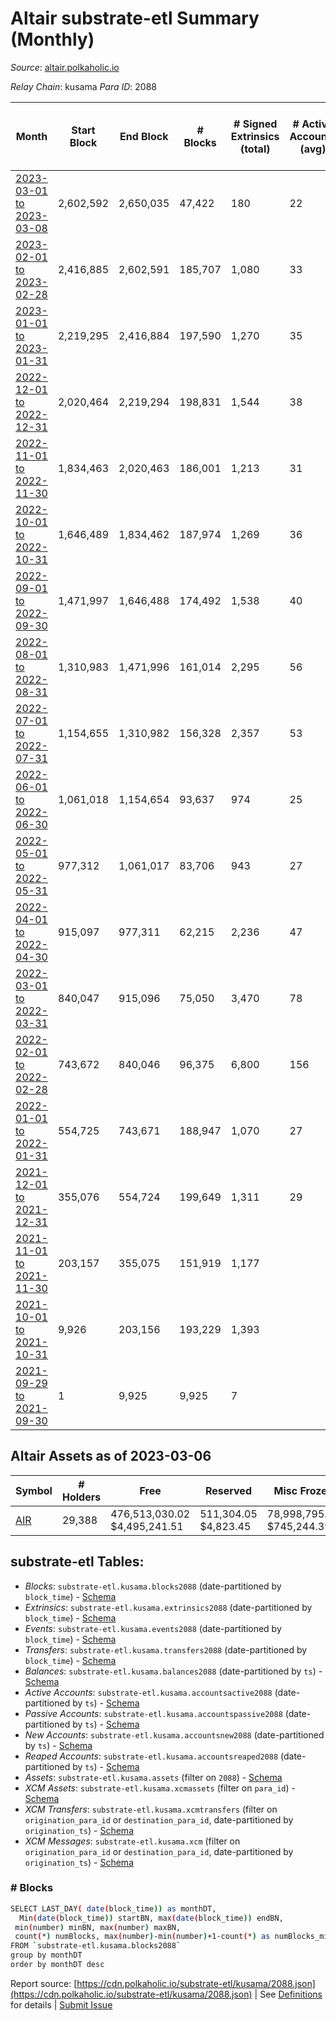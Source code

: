 # Altair substrate-etl Summary (Monthly)

_Source_: [altair.polkaholic.io](https://altair.polkaholic.io)

*Relay Chain*: kusama
*Para ID*: 2088



| Month | Start Block | End Block | # Blocks | # Signed Extrinsics (total) | # Active Accounts (avg) | # Addresses with Balances (max) | Issues |
| ----- | ----------- | --------- | -------- | --------------------------- | ----------------------- | ------------------------------- | ------ |
| [2023-03-01 to 2023-03-08](/kusama/2088-altair/2023-03-31.md) | 2,602,592 | 2,650,035 | 47,422 | 180 | 22 | 29,388 | - 22 (0.05%) |   
| [2023-02-01 to 2023-02-28](/kusama/2088-altair/2023-02-28.md) | 2,416,885 | 2,602,591 | 185,707 | 1,080 | 33 | 29,384 | -   |   
| [2023-01-01 to 2023-01-31](/kusama/2088-altair/2023-01-31.md) | 2,219,295 | 2,416,884 | 197,590 | 1,270 | 35 | 29,335 | -   |   
| [2022-12-01 to 2022-12-31](/kusama/2088-altair/2022-12-31.md) | 2,020,464 | 2,219,294 | 198,831 | 1,544 | 38 | 29,281 | -   |   
| [2022-11-01 to 2022-11-30](/kusama/2088-altair/2022-11-30.md) | 1,834,463 | 2,020,463 | 186,001 | 1,213 | 31 | 29,191 | -   |   
| [2022-10-01 to 2022-10-31](/kusama/2088-altair/2022-10-31.md) | 1,646,489 | 1,834,462 | 187,974 | 1,269 | 36 | 29,143 | -   |   
| [2022-09-01 to 2022-09-30](/kusama/2088-altair/2022-09-30.md) | 1,471,997 | 1,646,488 | 174,492 | 1,538 | 40 | 29,068 | -   |   
| [2022-08-01 to 2022-08-31](/kusama/2088-altair/2022-08-31.md) | 1,310,983 | 1,471,996 | 161,014 | 2,295 | 56 | 29,014 | -   |   
| [2022-07-01 to 2022-07-31](/kusama/2088-altair/2022-07-31.md) | 1,154,655 | 1,310,982 | 156,328 | 2,357 | 53 | 22,319 | -   |   
| [2022-06-01 to 2022-06-30](/kusama/2088-altair/2022-06-30.md) | 1,061,018 | 1,154,654 | 93,637 | 974 | 25 | 22,135 | -   |   
| [2022-05-01 to 2022-05-31](/kusama/2088-altair/2022-05-31.md) | 977,312 | 1,061,017 | 83,706 | 943 | 27 | 22,065 | -   |   
| [2022-04-01 to 2022-04-30](/kusama/2088-altair/2022-04-30.md) | 915,097 | 977,311 | 62,215 | 2,236 | 47 | 21,956 | -   |   
| [2022-03-01 to 2022-03-31](/kusama/2088-altair/2022-03-31.md) | 840,047 | 915,096 | 75,050 | 3,470 | 78 | 21,560 | -   |   
| [2022-02-01 to 2022-02-28](/kusama/2088-altair/2022-02-28.md) | 743,672 | 840,046 | 96,375 | 6,800 | 156 | 21,206 | -   |   
| [2022-01-01 to 2022-01-31](/kusama/2088-altair/2022-01-31.md) | 554,725 | 743,671 | 188,947 | 1,070 | 27 | 20,631 | -   |   
| [2021-12-01 to 2021-12-31](/kusama/2088-altair/2021-12-31.md) | 355,076 | 554,724 | 199,649 | 1,311 | 29 | 20,225 | -   |   
| [2021-11-01 to 2021-11-30](/kusama/2088-altair/2021-11-30.md) | 203,157 | 355,075 | 151,919 | 1,177 |  | 17,251 | -   |   
| [2021-10-01 to 2021-10-31](/kusama/2088-altair/2021-10-31.md) | 9,926 | 203,156 | 193,229 | 1,393 |  | 11,590 | - 2 (0.00%) |   
| [2021-09-29 to 2021-09-30](/kusama/2088-altair/2021-09-30.md) | 1 | 9,925 | 9,925 | 7 |  | 10 | -   |   

## Altair Assets as of 2023-03-06



| Symbol | # Holders | Free | Reserved | Misc Frozen | Frozen | Price | AssetID | 
| ----- | --------- | ---- | -------- | ----------- | ------ | ----- | --- |
| [AIR](/kusama/assets/AIR) | 29,388 | 476,513,030.02 $4,495,241.51 | 511,304.05 $4,823.45 | 78,998,795.17  $745,244.39 | 13,527,150.49 $127,609.96 | $0.00943 |   `{"Token":"AIR"}` | 

## substrate-etl Tables:

* _Blocks_: `substrate-etl.kusama.blocks2088` (date-partitioned by `block_time`) - [Schema](/schema/balances.json)
* _Extrinsics_: `substrate-etl.kusama.extrinsics2088` (date-partitioned by `block_time`) - [Schema](/schema/extrinsics.json)
* _Events_: `substrate-etl.kusama.events2088` (date-partitioned by `block_time`) - [Schema](/schema/events.json)
* _Transfers_: `substrate-etl.kusama.transfers2088` (date-partitioned by `block_time`) - [Schema](/schema/transfers.json)
* _Balances_: `substrate-etl.kusama.balances2088` (date-partitioned by `ts`) - [Schema](/schema/balances.json)
* _Active Accounts_: `substrate-etl.kusama.accountsactive2088` (date-partitioned by `ts`) - [Schema](/schema/accountsactive.json)
* _Passive Accounts_: `substrate-etl.kusama.accountspassive2088` (date-partitioned by `ts`) - [Schema](/schema/accountspassive.json)
* _New Accounts_: `substrate-etl.kusama.accountsnew2088` (date-partitioned by `ts`) - [Schema](/schema/accountsnew.json)
* _Reaped Accounts_: `substrate-etl.kusama.accountsreaped2088` (date-partitioned by `ts`) - [Schema](/schema/accountsreaped.json)
* _Assets_: `substrate-etl.kusama.assets` (filter on `2088`) - [Schema](/schema/assets.json)
* _XCM Assets_: `substrate-etl.kusama.xcmassets` (filter on `para_id`) - [Schema](/schema/xcmassets.json)
* _XCM Transfers_: `substrate-etl.kusama.xcmtransfers` (filter on `origination_para_id` or `destination_para_id`, date-partitioned by `origination_ts`) - [Schema](/schema/xcmtransfers.json)
* _XCM Messages_: `substrate-etl.kusama.xcm` (filter on `origination_para_id` or `destination_para_id`, date-partitioned by `origination_ts`) - [Schema](/schema/xcm.json)

### # Blocks
```bash
SELECT LAST_DAY( date(block_time)) as monthDT,
  Min(date(block_time)) startBN, max(date(block_time)) endBN, 
 min(number) minBN, max(number) maxBN, 
 count(*) numBlocks, max(number)-min(number)+1-count(*) as numBlocks_missing 
FROM `substrate-etl.kusama.blocks2088` 
group by monthDT 
order by monthDT desc
```


Report source: [https://cdn.polkaholic.io/substrate-etl/kusama/2088.json](https://cdn.polkaholic.io/substrate-etl/kusama/2088.json) | See [Definitions](/DEFINITIONS.md) for details | [Submit Issue](https://github.com/colorfulnotion/substrate-etl/issues)
